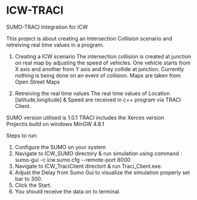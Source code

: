 # ICW-TRACI
SUMO-TRACI Integration for ICW

This project is about creating an Intersection Collision scenario and retreiving real time values in a program.

1. Creating a ICW scenario
  The intersection collision is created at junction on real map by adjusting the speed of vehicles. One vehicle starts from X axis 
  and another from Y axis and they collide at junction. Currently nothing is being done on an event of collision. Maps are taken 
  from Open Street Maps

2. Retreiving the real time values
 The real time values of Location [latitude,longitude] & Speed are received in c++ program via TRACI Client.

SUMO version utilised is 	1.0.1
TRACI includes the Xerces version  
Projectis build on windows MinGW 4.8.1

Steps to run:
1. Configure the SUMO on your system
2. Navigate to ICW_SUMO directory & run simulation using command :
	sumo-gui -c icw.sumo.cfg --remote-port 8000
3. Navigate to ICW_TraciClient directort & run Traci_Client.exe.
4. Adjust the Delay from Sumo Gui to visualize the simulation properly set bar to 300.
5. Click the Start.
6. You should receive the data on to terminal.

